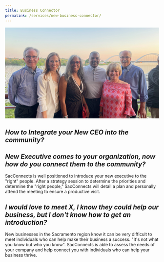 ```yaml
---
title: Business Connector
permalink: /services/new-business-connector/
---
```

![image of Nancy posing for a photo with 6 other people in front of a building](/assets/images/img_0582.jpeg)

## *How to Integrate your New CEO into the community?*

## *New Executive comes to your organization, now how do you connect them to the community?*

SacConnects is well positioned to introduce your new executive to the "right" people.  After a strategy session to determine the priorities and determine the "right people," SacConnects will detail a plan and personally attend the meeting to ensure a productive visit.

## *I would love to meet X, I know they could help our business, but I don't know how to get an introduction?*

New businesses in the Sacramento region know it can be very difficult to meet individuals who can help make their business a success. "It's not what you know but who you know". SacConnects is able to assess the needs of your company and help connect you with individuals who can help your business thrive.
